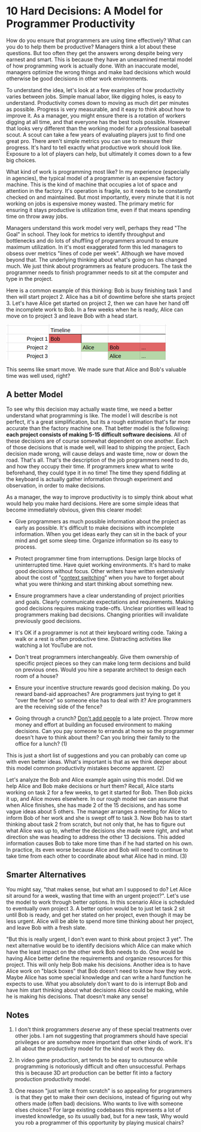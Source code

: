 10 Hard Decisions: A Model for Programmer Productivity
======================================================

How do you ensure that programmers are using time effectively?
What can you do to help them be productive?
Managers think a lot about these questions.
But too often they get the answers wrong despite being very earnest and smart.
This is because they have an unexamined mental model of how programming work is actually done.
With an inaccurate model, managers optimize the wrong things and make bad decisions
which would otherwise be good decisions in other work environments.

To understand the idea, let's look at a few examples of how productivity varies between jobs.
Simple manual labor, like digging holes, is easy to understand.
Productivity comes down to moving as much dirt per minutes as possible.
Progress is very measurable, and it easy to think about how to improve it.
As a manager, you might ensure there is a rotation of workers digging at all time,
and that everyone has the best tools possible.
However that looks very different than the working model for a professional baseball scout.
A scout can take a few years of evaluating players just to find one great pro.
There aren't simple metrics you can use to measure their progress.
It's hard to tell exactly what productive work should look like.
Exposure to a lot of players can help, but ultimately it comes down to a few big choices.

What kind of work is programming most like?
In my experience (especially in agencies), the typical
model of a programmer is an expensive factory machine.
This is the kind of machine that occupies a lot of space and attention in the factory.
It's operation is fragile, so it needs to be constantly checked on and maintained.
But most importantly, every minute that it is not working on jobs is expensive money wasted.
The primary metric for ensuring it stays productive is utilization time, even if that means spending time
on throw away jobs.

Managers understand this work model very well, perhaps they read "The Goal" in school.
They look for metrics to identify throughput and bottlenecks and do lots of shuffling of programmers
around to ensure maximum utilization.
In it's most exaggerated form this led managers to obsess over metrics "lines of code per week".
Although we have moved beyond that.
The underlying thinking about what's going on has changed much.
We just think about programmers as feature producers.
The task the programmer needs to finish programmer needs to sit at the computer and type in the project.

Here is a common example of this thinking: Bob is busy finishing task 1 and then will start project 2.
Alice has a bit of downtime before she starts project 3.
Let's have Alice get started on project 2, then we can
have her hand off the incomplete work to Bob.
In a few weeks when he is ready, Alice can move on to project 3 and leave Bob with a head start.

![sample timeline](timeline.png)

This seems like smart move.
We made sure that Alice and Bob's valuable time was well used, right?

## A better Model

To see why this decision may actually waste time, we need
a better understand what programming is like.
The model I will describe is not perfect, it's a great simplification, but
its a rough estimation that's far more accurate than the factory machine one.
That better model is the following:
**each project consists of making 5-15 difficult software decisions**.
All of these decisions are of course somewhat dependent on one another.
Each of those decisions that is made well, will lead to shipping the project,
Each decision made wrong, will cause delays and waste time, now or down the road.
That's all. That's the description of the job programmers need to do,
and how they occupy their time.
If programmers knew what to write beforehand, they could type it in no time!
The time they spend fiddling at the keyboard is actually gather information
through experiment and observation, in order to make decisions.

As a manager, the way to improve productivity
is to simply think about what would help you make hard decisions.
Here are some simple ideas that become immediately obvious, given this clearer model:

- Give programmers as much possible information about the project as early as possible.
  It's difficult to make decisions with incomplete information.
  When you get ideas early they can sit in the back of your mind and get some sleep
  time.  Organize information so its easy to process.
  
- Protect programmer time from interruptions. 
  Design large blocks of uninterrupted time.
  Have quiet working environments.
  It's hard to make good decisions without focus.
  Other writers have written extensively about the cost of "[context switching][1]"
  when you have to forget about what you were thinking and start thinking about something new.
  
- Ensure programmers have a clear understanding of project priorities and goals.
  Clearly communicate expectations and requirements.
  Making good decisions requires making trade-offs.
  Unclear priorities will lead to programmers making bad decisions.
  Changing priorities will invalidate previously good decisions.
  
- It's OK if a programmer is not at their keyboard writing code. 
  Taking a walk or a rest is often productive time.
  Distracting activities like watching a lot YouTube are not.

- Don't treat programmers interchangeably.
  Give them ownership of specific project pieces so they can make long term decisions and build on previous ones.
  Would you hire a separate architect to design each room of a house?

- Ensure your incentive structure rewards good decision making.
  Do you reward band-aid approaches? Are programmers just trying to get it "over the fence"
  so someone else has to deal with it? Are programmers are the receiving side of the fence?

- Going through a crunch? [Don't add people][2] to a late project. Throw more money and effort at building an focused environment to making decisions. Can you pay someone to errands at home so the programmer doesn't have to think about them? Can you bring their family to the office for a lunch? (1)

This is just a short list of suggestions and you can probably can come up with even better
ideas.
What's important is that as we think deeper about this model common productivity mistakes become apparent. (2)

Let's analyze the Bob and Alice example again using this model.
Did we help Alice and Bob make decisions or hurt them?
Recall, Alice starts working on task 2 for a few weeks, to get it started for Bob.
Then Bob picks it up, and Alice moves elsewhere.
In our rough model we can assume that when Alice finishes, she has made 2 of the 15 decisions, and has some vague ideas about 5 others.
The manager arranges a meeting for Alice to inform Bob of her work and she is swept off to task 3. 
Now Bob has to start thinking about task 2 from scratch, but not only that,
he has to figure out what Alice was up to, whether the decisions she made were right,
and what direction she was heading to address the other 13 decisions.
This added information causes Bob to take more time than if he had started on his own.
In practice, its even worse because Alice and Bob will need to continue to take time from each other to coordinate about what Alice had in mind. (3)

## Smarter Alternatives

You might say, "that makes sense, but what am I supposed to do? Let Alice sit around for a week, wasting that time with an urgent project?". Let's use the model to work through better options.
In this scenario Alice is scheduled to eventually own project 3.
A better option would be to just let task 2 sit until Bob is ready, and get her stated on her project, even though it may be less urgent. 
Alice will be able to spend more time thinking about her project, and leave Bob with a fresh slate.

"But this is really urgent, I don't even want to think about project 3 yet".
The next alternative would be to identify decisions which Alice can make which have the least impact on the other work Bob needs to do.
One would be having Alice better define the requirements and organize resources for this project.
This will only help Bob make his decisions.
Another idea is to have Alice work on "black boxes" that Bob doesn't need to know how they work.
Maybe Alice has some special knowledge and can write a hard function he expects to use.
What you absolutely don't want to do is interrupt Bob and have him start thinking about what decisions Alice could be making, while he is making his decisions.
That doesn't make any sense!


[1]: http://www.paulgraham.com/makersschedule.html
[2]: https://en.wikipedia.org/wiki/Brooks%27s_law


## Notes

1. I don't think programmers *deserve* any of these special treatments over other jobs.
I am not suggesting that programmers should have special privileges or are somehow more important than other kinds of work.
It's all about the productivity model for the kind of work they do.

2. In video game production, art tends to be easy to outsource while programming is notoriously difficult and often unsuccessful. Perhaps this is because 3D art production can be better fit into a factory production productivity model.

3. One reason "just write it from scratch" is so appealing for programmers is that
they get to make their own decisions, instead of figuring out why others made (often bad) decisions.
Who wants to live with someone elses choices?
For large existing codebases this represents a lot of invested knowledge, so its usually bad,
but for a new task, Why would you rob a programmer of this opportunity by playing
musical chairs?

